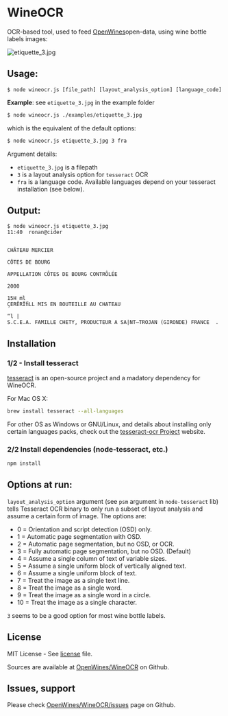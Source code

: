 # WineOCR

OCR-based tool, used to feed [OpenWines](http://openwines.eu)open-data, using wine bottle labels images:

![etiquette_3.jpg](etiquette_3.jpg)

## Usage:

```
$ node wineocr.js [file_path] [layout_analysis_option] [language_code]
```

__Example__: see `etiquette_3.jpg` in the example folder

```bash
$ node wineocr.js ./examples/etiquette_3.jpg
```

which is the equivalent of the default options:

```bash
$ node wineocr.js etiquette_3.jpg 3 fra
```

Argument details:

- `etiquette_3.jpg` is a filepath
- `3` is a layout analysis option for `tesseract` OCR
- `fra` is a language code. Available languages depend on your tesseract installation (see below).


## Output:

```
$ node wineocr.js etiquette_3.jpg                                                        11:40  ronan@cider


CHÂTEAU MERCIER

CÔTES DE BOURG

APPELLATION CÔTES DE BOURG CONTRÔLÉE

2000

15H ml
ÇERÊRÏﬁLL MIS EN BOUTEILLE AU CHATEAU

“l |
S.C.E.A. FAMILLE CHETY, PRODUCTEUR A SA|NT—TROJAN (GIRONDE) FRANCE  .
```


## Installation


### 1/2 - Install tesseract

[tesseract](https://code.google.com/p/tesseract-ocr/) is an open-source project and a madatory dependency for WineOCR.

For Mac OS X:

```bash
brew install tesseract --all-languages
```

For other OS as Windows or GNU/Linux, and details about installing only certain languages packs, check out the [tesseract-ocr Project](https://code.google.com/p/tesseract-ocr/) website.


### 2/2 Install dependencies (node-tesseract, etc.)

```bash
npm install
```


## Options at run:

`layout_analysis_option` argument (see `psm` argument in `node-tesseract` lib) tells Tesseract OCR binary to only run a subset of layout analysis and assume a certain form of image. The options are:
 
- 0 = Orientation and script detection (OSD) only.
- 1 = Automatic page segmentation with OSD.
- 2 = Automatic page segmentation, but no OSD, or OCR.
- 3 = Fully automatic page segmentation, but no OSD. (Default)
- 4 = Assume a single column of text of variable sizes.
- 5 = Assume a single uniform block of vertically aligned text.
- 6 = Assume a single uniform block of text.
- 7 = Treat the image as a single text line.
- 8 = Treat the image as a single word.
- 9 = Treat the image as a single word in a circle.
- 10 = Treat the image as a single character.

`3` seems to be a good option for most wine bottle labels.

## License

MIT License - See [license](LICENSE) file.

Sources are available at [OpenWines/WineOCR](https://github.com/OpenWines/WineOCR/issues) on Github.


## Issues, support

Please check [OpenWines/WineOCR/issues](https://github.com/OpenWines/WineOCR/issues) page on Github.